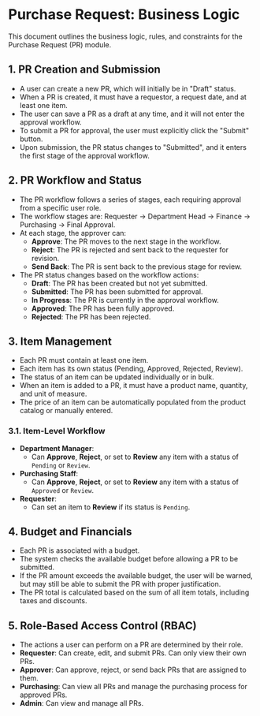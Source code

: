 # Purchase Request: Business Logic

This document outlines the business logic, rules, and constraints for the Purchase Request (PR) module.

## 1. PR Creation and Submission

*   A user can create a new PR, which will initially be in "Draft" status.
*   When a PR is created, it must have a requestor, a request date, and at least one item.
*   The user can save a PR as a draft at any time, and it will not enter the approval workflow.
*   To submit a PR for approval, the user must explicitly click the "Submit" button.
*   Upon submission, the PR status changes to "Submitted", and it enters the first stage of the approval workflow.

## 2. PR Workflow and Status

*   The PR workflow follows a series of stages, each requiring approval from a specific user role.
*   The workflow stages are: Requester -> Department Head -> Finance -> Purchasing -> Final Approval.
*   At each stage, the approver can:
    *   **Approve**: The PR moves to the next stage in the workflow.
    *   **Reject**: The PR is rejected and sent back to the requester for revision.
    *   **Send Back**: The PR is sent back to the previous stage for review.
*   The PR status changes based on the workflow actions:
    *   **Draft**: The PR has been created but not yet submitted.
    *   **Submitted**: The PR has been submitted for approval.
    *   **In Progress**: The PR is currently in the approval workflow.
    *   **Approved**: The PR has been fully approved.
    *   **Rejected**: The PR has been rejected.

## 3. Item Management

*   Each PR must contain at least one item.
*   Each item has its own status (Pending, Approved, Rejected, Review).
*   The status of an item can be updated individually or in bulk.
*   When an item is added to a PR, it must have a product name, quantity, and unit of measure.
*   The price of an item can be automatically populated from the product catalog or manually entered.

### 3.1. Item-Level Workflow

*   **Department Manager**:
    *   Can **Approve**, **Reject**, or set to **Review** any item with a status of `Pending` or `Review`.
*   **Purchasing Staff**:
    *   Can **Approve**, **Reject**, or set to **Review** any item with a status of `Approved` or `Review`.
*   **Requester**:
    *   Can set an item to **Review** if its status is `Pending`.

## 4. Budget and Financials

*   Each PR is associated with a budget.
*   The system checks the available budget before allowing a PR to be submitted.
*   If the PR amount exceeds the available budget, the user will be warned, but may still be able to submit the PR with proper justification.
*   The PR total is calculated based on the sum of all item totals, including taxes and discounts.

## 5. Role-Based Access Control (RBAC)

*   The actions a user can perform on a PR are determined by their role.
*   **Requester**: Can create, edit, and submit PRs. Can only view their own PRs.
*   **Approver**: Can approve, reject, or send back PRs that are assigned to them.
*   **Purchasing**: Can view all PRs and manage the purchasing process for approved PRs.
*   **Admin**: Can view and manage all PRs.
